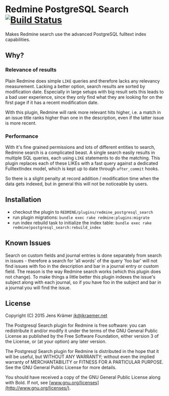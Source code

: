 Redmine PostgreSQL Search [![Build Status](https://travis-ci.org/jkraemer/redmine_postgresql_search.svg?branch=master)](https://travis-ci.org/jkraemer/redmine_postgresql_search)
=========================

Makes Redmine search use the advanced PostgreSQL fulltext index capabilities.

Why?
----

### Relevance of results

Plain Redmine does simple `LIKE` queries and therefore lacks any relevancy
measurement. Lacking a better option, search results are sorted by modification
date. Especially in large setups with big result sets this leads to a bad user
experience, since they only find what they are looking for on the first page if
it has a recent modification date.

With this plugin, Redmine will rank more relevant hits higher, i.e.  a match in
an issue title ranks higher than one in the description, even if the latter
issue is more recent.

### Performance

With it's fine grained permissions and lots of different entities to search,
Redmine search is a complicated beast. A single search easily results in
multiple SQL queries, each using `LIKE` statements to do the matching. This
plugin replaces each of these LIKEs with a fast query against a dedicated
FulltextIndex model, which is kept up to date through `after_commit` hooks.

So there is a slight penalty at record addition / modification time when the
data gets indexed, but in general this will not be noticeable by users.

Installation
------------

- checkout the plugin to `REDMINE/plugins/redmine_postgresql_search`
- run plugin migrations: `bundle exec rake redmine:plugins:migrate`
- run index rebuild task to initialize the index table: `bundle exec rake redmine)postgresql_search:rebuild_index`


Known Issues
------------

Search on custom fields and journal entries is done separately from search in
issues - therefore a search for 'all words' of the query 'foo bar' will not
find issues with foo in the description and bar in a journal entry or custom
field. The reason is the way Redmine search works (which this plugin does not
change). To make things a little better this plugin indexes the issue's subject
along with each journal, so if you have foo in the subject and bar in a journal
you will find the issue.


License
-------

Copyright (C) 2015 Jens Krämer <jk@jkraemer.net>

The Postgresql Search plugin for Redmine is free software: you can redistribute
it and/or modify it under the terms of the GNU General Public License as
published by the Free Software Foundation, either version 3 of the License, or
(at your option) any later version.

The Postgresql Search plugin for Redmine is distributed in the hope that it
will be useful, but WITHOUT ANY WARRANTY; without even the implied warranty of
MERCHANTABILITY or FITNESS FOR A PARTICULAR PURPOSE.  See the GNU General
Public License for more details.

You should have received a copy of the GNU General Public License
along with Bold.  If not, see [www.gnu.org/licenses](http://www.gnu.org/licenses/).


